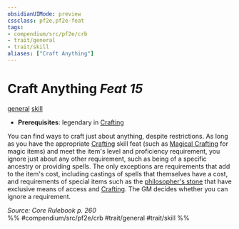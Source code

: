 ```yaml
---
obsidianUIMode: preview
cssclass: pf2e,pf2e-feat
tags:
- compendium/src/pf2e/crb
- trait/general
- trait/skill
aliases: ["Craft Anything"]
---
```

# Craft Anything  *Feat 15*  
[general](/rules/traits/general.md)  [skill](/rules/traits/skill.md)  

- **Prerequisites**: legendary in [Crafting](/compendium/skills.md#Crafting)

You can find ways to craft just about anything, despite restrictions. As long as you have the appropriate [Crafting](/compendium/skills.md#Crafting) skill feat (such as [Magical Crafting](/compendium/feats/magical-crafting.md) for magic items) and meet the item's level and proficiency requirement, you ignore just about any other requirement, such as being of a specific ancestry or providing spells. The only exceptions are requirements that add to the item's cost, including castings of spells that themselves have a cost, and requirements of special items such as the [philosopher's stone](/compendium/equipment/items/philosophers-stone.md) that have exclusive means of access and [Crafting](/compendium/skills.md#Crafting). The GM decides whether you can ignore a requirement.

*Source: Core Rulebook p. 260*  
%% #compendium/src/pf2e/crb #trait/general #trait/skill %%